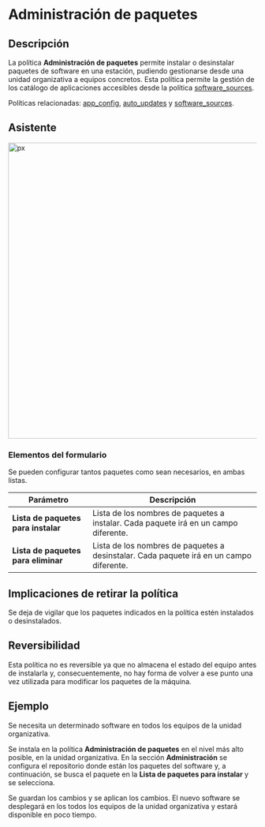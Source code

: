 # Administración de paquetes #

## Descripción ##

La política **Administración de paquetes** permite instalar o desinstalar paquetes de software en una estación, pudiendo gestionarse desde una unidad organizativa a equipos concretos. Esta política permite la gestión de los catálogo de aplicaciones accesibles desde la política [software_sources](https://github.com/gecos-team/gecos-doc/wiki/politicasSoftware).

Políticas relacionadas: [app_config](https://github.com/gecos-team/gecos-doc/wiki/politicasapp_config), [auto_updates](https://github.com/gecos-team/gecos-doc/wiki/politicasauto_updates) y [software_sources](https://github.com/gecos-team/gecos-doc/wiki/politicasSoftware).

## Asistente ##

<img src="/gecos-team/gecos-doc/wiki/images/gecoscc/politicas/gecoscc-package.png" width="600" alt="px">

### Elementos del formulario ###

Se pueden configurar tantos paquetes como sean necesarios, en ambas listas.

| Parámetro | Descripción |
| --------- | ----------- |
| **Lista de paquetes para instalar** | Lista de los nombres de paquetes a instalar. Cada paquete irá en un campo diferente. |
| **Lista de paquetes para eliminar** | Lista de los nombres de paquetes a desinstalar. Cada paquete irá en un campo diferente. |

## Implicaciones de retirar la política ##

Se deja de vigilar que los paquetes indicados en la política estén instalados o desinstalados.

## Reversibilidad ##

Esta política no es reversible ya que no almacena el estado del equipo antes de instalarla y, consecuentemente, no hay forma de volver a ese punto una vez utilizada para modificar los paquetes de la máquina.

## Ejemplo ##

Se necesita un determinado software en todos los equipos de la unidad organizativa.

Se instala en la política **Administración de paquetes** en el nivel más alto posible, en la unidad organizativa. En la sección **Administración** se configura el repositorio donde están los paquetes del software y, a continuación, se busca el paquete en la **Lista de paquetes para instalar** y se selecciona.

Se guardan los cambios y se aplican los cambios. El nuevo software se desplegará en los todos los equipos de la unidad organizativa y estará disponible en poco tiempo.
